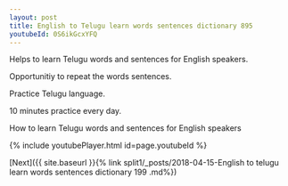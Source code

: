 ```yaml
---
layout: post
title: English to Telugu learn words sentences dictionary 895 
youtubeId: 0S6ikGcxYFQ
---
```

 
 
Helps to learn Telugu words and sentences for English speakers.

Opportunitiy to repeat the words sentences. 

Practice Telugu language. 
 
10 minutes practice every day. 
 
How to learn Telugu words and sentences for English speakers 
 
{% include youtubePlayer.html id=page.youtubeId %}
 
 
[Next]({{ site.baseurl }}{% link  split1/_posts/2018-04-15-English to telugu learn words sentences dictionary 199 .md%})
 
